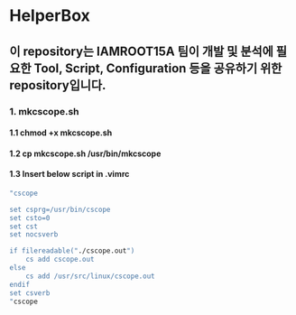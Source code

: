 # HelperBox

## 이 repository는 IAMROOT15A 팀이 개발 및 분석에 필요한 Tool, Script, Configuration 등을 공유하기 위한 repository입니다.

### 1. mkcscope.sh

#### 1.1 chmod +x mkcscope.sh

#### 1.2 cp mkcscope.sh /usr/bin/mkcscope

#### 1.3 Insert below script in .vimrc

```bash
"cscope

set csprg=/usr/bin/cscope
set csto=0
set cst
set nocsverb

if filereadable("./cscope.out")
	cs add cscope.out
else
	cs add /usr/src/linux/cscope.out
endif
set csverb
"cscope
````
